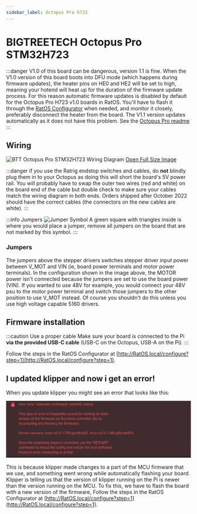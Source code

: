 ```yaml
---
sidebar_label: Octopus Pro h723
---
```


# BIGTREETECH Octopus Pro STM32H723

:::danger V1.0 of this board can be dangerous, version 1.1 is fine.
When the V1.0 version of this board boots into DFU mode (which happens during firmware updates), the heater pins on HE0 and HE2 will be set to high, meaning your hotend will heat up for the duration of the firmware update process.
For this reason automatic firmware updates is disabled by default for the Octopus Pro H723 v1.0 boards in RatOS. You'll have to flash it through the [RatOS Configurator](http://RatOS.local/configure?step=2) when needed, 
and monitor it closely, preferably disconnect the heater from the board. The V1.1 version updates automatically as it does not have this problem. 
See the [Octopus Pro readme](<https://github.com/bigtreetech/BIGTREETECH-OCTOPUS-Pro?tab=readme-ov-file#octopus-pro-v11>)
:::

## Wiring

![BTT Octopus Pro STM32H723 Wiring Diagram](_media/octopus-pro-wiring.png)
[Open Full Size Image](_media/octopus-pro-wiring-full.png)

:::danger if you use the Ratrig endstop switches and cables, do **not** blindly plug them in to your Octopus as doing this will short the board's 5V power rail.
You will probably have to swap the outer two wires (red and white) on the board end of the cable but double check to make sure your cables match the wiring diagram in both ends.
Orders shipped after October 2022 should have the correct cables (the connectors on the new cables are white).
:::

:::info Jumpers
![Jumper Symbol](_media/jumper-symbol.svg) A green square with triangles inside is where you would place a jumper,
remove all jumpers on the board that are not marked by this symbol.
:::

### Jumpers

The jumpers above the stepper drivers switches stepper driver input power between V_MOT and VIN (ie, board power terminals and motor power terminals).
In the configuration shown in the image above, the MOTOR power isn't connected because the jumpers are set to use the board power (VIN).
If you wanted to use 48V for example, you would connect your 48V psu to the motor power terminal and switch those jumpers to the other position to use V_MOT instead. Of course you shouldn't do this unless you use high voltage capable 5160 drivers.

## Firmware installation

:::caution Use a proper cable
Make sure your board is connected to the Pi **via the provided USB-C cable** (USB-C on the Octopus, USB-A on the Pi).
:::

Follow the steps in the RatOS Configurator at [http://RatOS.local/configure?step=1](http://RatOS.local/configure?step=1).

## I updated klipper and now i get an error!

When you update klipper you might see an error that looks like this:

![Firmware version mismatch between host and guest](/img/firmware_version_mismatch.png)

This is because klipper made changes to a part of the MCU firmware that we use, and something went wrong while automatically flashing your board. Klipper is telling us that the version of klipper running on the Pi is newer than the version running on the MCU. To fix this, we have to flash the board with a new version of the firmware, Follow the steps in the RatOS Configurator at [http://RatOS.local/configure?step=1](http://RatOS.local/configure?step=1).

